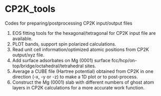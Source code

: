 # CP2K_tools
Codes for preparing/postprocessing CP2K input/output files

1. EOS fitting tools for the hexagonal/tetragonal for CP2K input file are available. 
2. PLOT bands, support spin polarized calculations.
3. Read unit cell information/optimized atomic positions from CP2K output/xyz file.
4. Add surface adsorbates on Mg (0001) surface fcc/hcp/on-top/bridge/octahedral/tetrahedral sites.
5. Average a CUBE file (Hartree potential) obtained from CP2K in one direction (-x, -y or -z) to make a 1D plot or to post-process.
6. Construct the Mg (0001) slab with different numbers of ghost atom layers in CP2K calculations for a more accurate work function.
